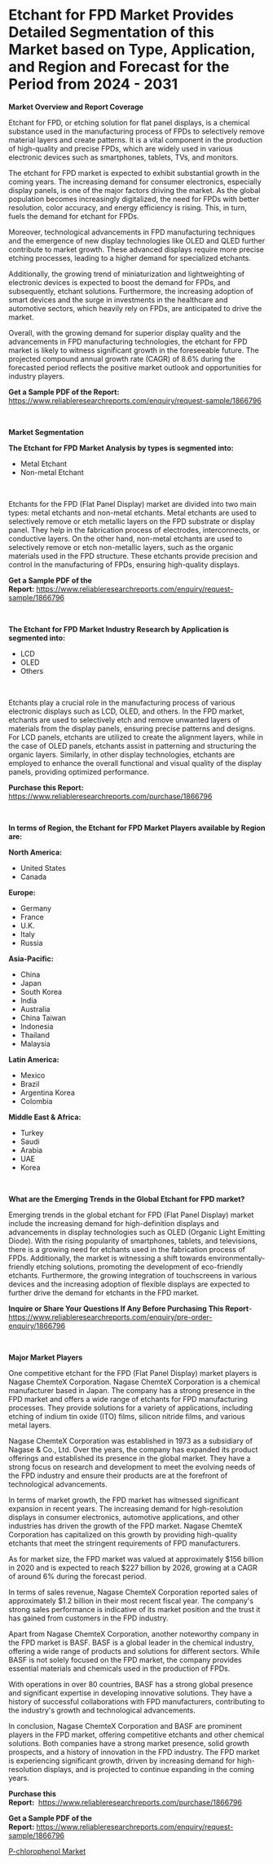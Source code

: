 <p><h1>Etchant for FPD Market Provides Detailed Segmentation of this Market based on Type, Application, and Region and Forecast for the Period from 2024 - 2031</h1></p><p><strong>Market Overview and Report Coverage</strong></p>
<p><p>Etchant for FPD, or etching solution for flat panel displays, is a chemical substance used in the manufacturing process of FPDs to selectively remove material layers and create patterns. It is a vital component in the production of high-quality and precise FPDs, which are widely used in various electronic devices such as smartphones, tablets, TVs, and monitors.</p><p>The etchant for FPD market is expected to exhibit substantial growth in the coming years. The increasing demand for consumer electronics, especially display panels, is one of the major factors driving the market. As the global population becomes increasingly digitalized, the need for FPDs with better resolution, color accuracy, and energy efficiency is rising. This, in turn, fuels the demand for etchant for FPDs.</p><p>Moreover, technological advancements in FPD manufacturing techniques and the emergence of new display technologies like OLED and QLED further contribute to market growth. These advanced displays require more precise etching processes, leading to a higher demand for specialized etchants.</p><p>Additionally, the growing trend of miniaturization and lightweighting of electronic devices is expected to boost the demand for FPDs, and subsequently, etchant solutions. Furthermore, the increasing adoption of smart devices and the surge in investments in the healthcare and automotive sectors, which heavily rely on FPDs, are anticipated to drive the market.</p><p>Overall, with the growing demand for superior display quality and the advancements in FPD manufacturing technologies, the etchant for FPD market is likely to witness significant growth in the foreseeable future. The projected compound annual growth rate (CAGR) of 8.6% during the forecasted period reflects the positive market outlook and opportunities for industry players.</p></p>
<p><strong>Get a Sample PDF of the Report:</strong> <a href="https://www.reliableresearchreports.com/enquiry/request-sample/1866796">https://www.reliableresearchreports.com/enquiry/request-sample/1866796</a></p>
<p>&nbsp;</p>
<p><strong>Market Segmentation</strong></p>
<p><strong>The Etchant for FPD Market Analysis by types is segmented into:</strong></p>
<p><ul><li>Metal Etchant</li><li>Non-metal Etchant</li></ul></p>
<p>&nbsp;</p>
<p><p>Etchants for the FPD (Flat Panel Display) market are divided into two main types: metal etchants and non-metal etchants. Metal etchants are used to selectively remove or etch metallic layers on the FPD substrate or display panel. They help in the fabrication process of electrodes, interconnects, or conductive layers. On the other hand, non-metal etchants are used to selectively remove or etch non-metallic layers, such as the organic materials used in the FPD structure. These etchants provide precision and control in the manufacturing of FPDs, ensuring high-quality displays.</p></p>
<p><strong>Get a Sample PDF of the Report:</strong>&nbsp;<a href="https://www.reliableresearchreports.com/enquiry/request-sample/1866796">https://www.reliableresearchreports.com/enquiry/request-sample/1866796</a></p>
<p>&nbsp;</p>
<p><strong>The Etchant for FPD Market Industry Research by Application is segmented into:</strong></p>
<p><ul><li>LCD</li><li>OLED</li><li>Others</li></ul></p>
<p>&nbsp;</p>
<p><p>Etchants play a crucial role in the manufacturing process of various electronic displays such as LCD, OLED, and others. In the FPD market, etchants are used to selectively etch and remove unwanted layers of materials from the display panels, ensuring precise patterns and designs. For LCD panels, etchants are utilized to create the alignment layers, while in the case of OLED panels, etchants assist in patterning and structuring the organic layers. Similarly, in other display technologies, etchants are employed to enhance the overall functional and visual quality of the display panels, providing optimized performance.</p></p>
<p><strong>Purchase this Report:</strong>&nbsp; <a href="https://www.reliableresearchreports.com/purchase/1866796">https://www.reliableresearchreports.com/purchase/1866796</a></p>
<p>&nbsp;</p>
<p><strong>In terms of Region, the Etchant for FPD Market Players available by Region are:</strong></p>
<p>
    <p> <strong> North America: </strong>
        <ul>
            <li>United States</li>
            <li>Canada</li>
        </ul>
        </p> 
    <p> <strong> Europe: </strong>
        <ul>
            <li>Germany</li>
            <li>France</li>
            <li>U.K.</li>
            <li>Italy</li>
            <li>Russia</li>
        </ul>
        </p> 
    <p> <strong> Asia-Pacific: </strong>
        <ul>
            <li>China</li>
            <li>Japan</li>
            <li>South Korea</li>
            <li>India</li>
            <li>Australia</li>
            <li>China Taiwan</li>
            <li>Indonesia</li>
            <li>Thailand</li>
            <li>Malaysia</li>
        </ul>
        </p> 
    <p> <strong> Latin America: </strong>
        <ul>
            <li>Mexico</li>
            <li>Brazil</li>
            <li>Argentina Korea</li>
            <li>Colombia</li>
        </ul>
        </p> 
    <p> <strong> Middle East & Africa: </strong>
        <ul>
            <li>Turkey</li>
            <li>Saudi</li>
            <li>Arabia</li>
            <li>UAE</li>
            <li>Korea</li>
        </ul>
    </p>
    </p>
<p>&nbsp;</p>
<p><strong>What are the Emerging Trends in the Global Etchant for FPD market?</strong></p>
<p><p>Emerging trends in the global etchant for FPD (Flat Panel Display) market include the increasing demand for high-definition displays and advancements in display technologies such as OLED (Organic Light Emitting Diode). With the rising popularity of smartphones, tablets, and televisions, there is a growing need for etchants used in the fabrication process of FPDs. Additionally, the market is witnessing a shift towards environmentally-friendly etching solutions, promoting the development of eco-friendly etchants. Furthermore, the growing integration of touchscreens in various devices and the increasing adoption of flexible displays are expected to further drive the demand for etchants in the FPD market.</p></p>
<p><strong>Inquire or Share Your Questions If Any Before Purchasing This Report</strong>- <a href="https://www.reliableresearchreports.com/enquiry/pre-order-enquiry/1866796">https://www.reliableresearchreports.com/enquiry/pre-order-enquiry/1866796</a></p>
<p>&nbsp;</p>
<p><strong>Major Market Players</strong></p>
<p><p>One competitive etchant for the FPD (Flat Panel Display) market players is Nagase ChemteX Corporation. Nagase ChemteX Corporation is a chemical manufacturer based in Japan. The company has a strong presence in the FPD market and offers a wide range of etchants for FPD manufacturing processes. They provide solutions for a variety of applications, including etching of indium tin oxide (ITO) films, silicon nitride films, and various metal layers.</p><p>Nagase ChemteX Corporation was established in 1973 as a subsidiary of Nagase & Co., Ltd. Over the years, the company has expanded its product offerings and established its presence in the global market. They have a strong focus on research and development to meet the evolving needs of the FPD industry and ensure their products are at the forefront of technological advancements.</p><p>In terms of market growth, the FPD market has witnessed significant expansion in recent years. The increasing demand for high-resolution displays in consumer electronics, automotive applications, and other industries has driven the growth of the FPD market. Nagase ChemteX Corporation has capitalized on this growth by providing high-quality etchants that meet the stringent requirements of FPD manufacturers.</p><p>As for market size, the FPD market was valued at approximately $156 billion in 2020 and is expected to reach $227 billion by 2026, growing at a CAGR of around 6% during the forecast period.</p><p>In terms of sales revenue, Nagase ChemteX Corporation reported sales of approximately $1.2 billion in their most recent fiscal year. The company's strong sales performance is indicative of its market position and the trust it has gained from customers in the FPD industry.</p><p>Apart from Nagase ChemteX Corporation, another noteworthy company in the FPD market is BASF. BASF is a global leader in the chemical industry, offering a wide range of products and solutions for different sectors. While BASF is not solely focused on the FPD market, the company provides essential materials and chemicals used in the production of FPDs.</p><p>With operations in over 80 countries, BASF has a strong global presence and significant expertise in developing innovative solutions. They have a history of successful collaborations with FPD manufacturers, contributing to the industry's growth and technological advancements.</p><p>In conclusion, Nagase ChemteX Corporation and BASF are prominent players in the FPD market, offering competitive etchants and other chemical solutions. Both companies have a strong market presence, solid growth prospects, and a history of innovation in the FPD industry. The FPD market is experiencing significant growth, driven by increasing demand for high-resolution displays, and is projected to continue expanding in the coming years.</p></p>
<p><strong>Purchase this Report:</strong>&nbsp;&nbsp;<a href="https://www.reliableresearchreports.com/purchase/1866796">https://www.reliableresearchreports.com/purchase/1866796</a></p>
<p></p>
<p><strong>Get a Sample PDF of the Report:</strong>&nbsp;<a href="https://www.reliableresearchreports.com/enquiry/request-sample/1866796">https://www.reliableresearchreports.com/enquiry/request-sample/1866796</a></p>
<p><p><a href="https://github.com/CliffMedina6/Market-Research-Report-List-2/blob/main/p-chlorophenol-market.md">P-chlorophenol Market</a></p></p>
